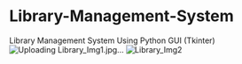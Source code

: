 # Library-Management-System
Library Management System Using Python GUI (Tkinter) 
![Uploading Library_Img1.jpg…]()
![Library_Img2](https://user-images.githubusercontent.com/75748537/119076061-885cf000-ba0f-11eb-8362-76ed60ff5f00.jpg)
